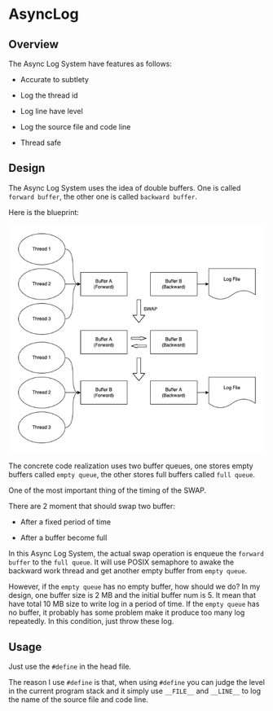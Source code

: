 # AsyncLog

## Overview

The Async Log System have features as follows:

- Accurate to subtlety

- Log the thread id

- Log line have level

- Log the source file and code line

- Thread safe

## Design

The Async Log System uses the idea of double buffers. One is called `forward buffer`, the other one is called `backward buffer`. 

Here is the blueprint:

![](assets/double-buffer.drawio.png)

The concrete code realization uses two buffer queues, one stores empty buffers called `empty queue`, the other stores full buffers called `full queue`.

One of the most important thing of the timing of the SWAP.

There are 2 moment that should swap two buffer:

- After a fixed period of time

- After a buffer become full

In this Async Log System, the actual swap operation is enqueue the `forward buffer` to the `full queue`. It will use POSIX semaphore to awake the backward work thread and get another empty buffer from `empty queue`.

However, if the `empty queue` has no empty buffer, how should we do? In my design, one buffer size is 2 MB and the initial buffer num is 5. It mean that have total 10 MB size to write log in a period of time. If the `empty queue` has no buffer, it probably has some problem make it produce too many log repeatedly. In this condition, just throw these log.

## Usage

Just use the `#define` in the head file.

The reason I use `#define` is that, when using `#define` you can judge the level in the current program stack and it simply use `__FILE__` and `__LINE__` to log the name of the source file and code line.
